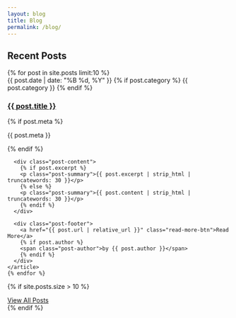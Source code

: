 ```yaml
---
layout: blog
title: Blog
permalink: /blog/
---
```


<div class="blog-posts">
  <h2 class="section-title">Recent Posts</h2>
  
  <div class="posts-grid">
    {% for post in site.posts limit:10 %}
    <article class="blog-post-card card">
      <div class="post-header">
        <div class="post-meta">
          <time class="post-date">{{ post.date | date: "%B %d, %Y" }}</time>
          {% if post.category %}
          <span class="post-category">{{ post.category }}</span>
          {% endif %}
        </div>
        <h3 class="post-title">
          <a href="{{ post.url | relative_url }}">{{ post.title }}</a>
        </h3>
        {% if post.meta %}
        <p class="post-excerpt">{{ post.meta }}</p>
        {% endif %}
      </div>
      
      <div class="post-content">
        {% if post.excerpt %}
        <p class="post-summary">{{ post.excerpt | strip_html | truncatewords: 30 }}</p>
        {% else %}
        <p class="post-summary">{{ post.content | strip_html | truncatewords: 30 }}</p>
        {% endif %}
      </div>
      
      <div class="post-footer">
        <a href="{{ post.url | relative_url }}" class="read-more-btn">Read More</a>
        {% if post.author %}
        <span class="post-author">by {{ post.author }}</span>
        {% endif %}
      </div>
    </article>
    {% endfor %}
  </div>
  
  {% if site.posts.size > 10 %}
  <div class="load-more">
    <a href="{{site.url}}/blog-archive/" class="btn">View All Posts</a>
  </div>
  {% endif %}
</div>
